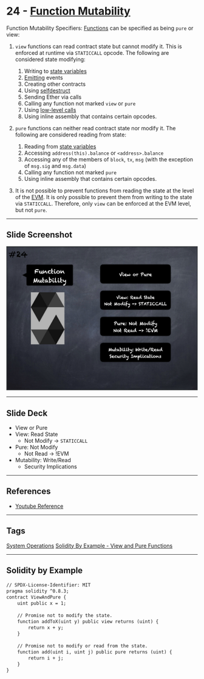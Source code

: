 # 24 - [Function Mutability](Function%20Mutability.md)
Function Mutability Specifiers: [Functions](Functions.md) can be specified as being `pure` or view:

1. `view` functions can read contract state but cannot modify it. This is enforced at runtime via `STATICCALL` opcode. The following are considered state modifying:
	1. Writing to [state variables](State%20Variables.md) 
	2. [Emitting](Emit.md) events
	3. Creating other contracts 
	4. Using [selfdestruct](selfdestruct.md) 
	5. Sending Ether via calls 
	6. Calling any function not marked `view` or `pure` 
	7. Using [low-level calls](Low-level%20Calls.md) 
	8. Using inline assembly that contains certain opcodes.
2. `pure` functions can neither read contract state nor modify it. The following are considered reading from state: 
	1. Reading from [state variables](State%20Variables.md) 
	2. Accessing `address(this).balance` or `<address>.balance`
	3. Accessing any of the members of `block`, `tx`, `msg` (with the exception of `msg.sig` and `msg.data`) 
	4. Calling any function not marked `pure` 
	5. Using inline assembly that contains certain opcodes.

3. It is not possible to prevent functions from reading the state at the level of the [EVM](../1.%20Ethereum101/EVM.md). It is only possible to prevent them from writing to the state via `STATICCALL`. Therefore, only `view` can be enforced at the EVM level, but not `pure`.

___
## Slide Screenshot
![024.png](../../images/2.Solidity%20101/024.png)
___
## Slide Deck
- View or Pure
- View: Read State
	- Not Modify -> `STATICCALL`
- Pure: Not Modify
	- Not Read -> !EVM
- Mutability: Write/Read
	- Security Implications
___
## References
- [Youtube Reference](https://youtu.be/TCl1IcGl_3I?t=326)
___
## Tags
[System Operations](../1.%20Ethereum101/System%20Operations.md)
[Solidity By Example - View and Pure Functions](https://solidity-by-example.org/view-and-pure-functions/)
___
## Solidity by Example
```
// SPDX-License-Identifier: MIT
pragma solidity ^0.8.3;  
contract ViewAndPure {
	uint public x = 1;  
	
	// Promise not to modify the state.
	function addToX(uint y) public view returns (uint) {
		return x + y;
	}
	
	// Promise not to modify or read from the state.
	function add(uint i, uint j) public pure returns (uint) {
		return i + j;
	}
}
```